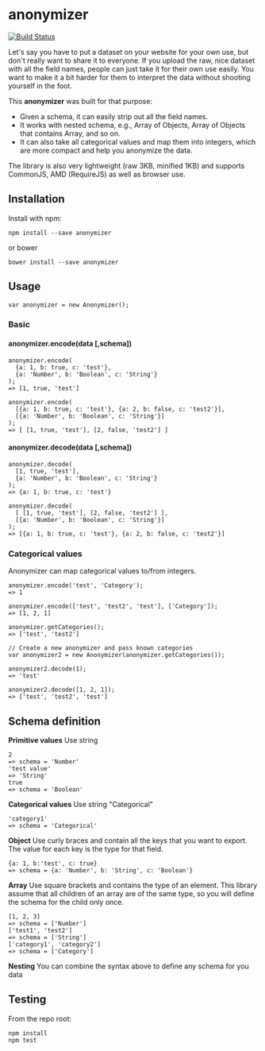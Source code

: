 # anonymizer

[![Build Status](https://secure.travis-ci.org/kristw/anonymizer.png?branch=master)](http://travis-ci.org/kristw/anonymizer)

Let's say you have to put a dataset on your website for your own use, but don't really want to share it to everyone. If you upload the raw, nice dataset with all the field names, people can just take it for their own use easily. You want to make it a bit harder for them to interpret the data without shooting yourself in the foot.

This **anonymizer** was built for that purpose:

* Given a schema, it can easily strip out all the field names.
* It works with nested schema, e.g., Array of Objects, Array of Objects that contains Array, and so on.
* It can also take all categorical values and map them into integers, which are more compact and help you anonymize the data.

The library is also very lightweight (raw 3KB, minified 1KB) and supports CommonJS, AMD (RequireJS) as well as browser use.

## Installation

Install with npm:

```
npm install --save anonymizer
```

or bower

```
bower install --save anonymizer
```

## Usage

```
var anonymizer = new Anonymizer();
```

### Basic

#### anonymizer.encode(data [,schema])
```
anonymizer.encode(
  {a: 1, b: true, c: 'test'},
  {a: 'Number', b: 'Boolean', c: 'String'}
);
=> [1, true, 'test']

anonymizer.encode(
  [{a: 1, b: true, c: 'test'}, {a: 2, b: false, c: 'test2'}],
  [{a: 'Number', b: 'Boolean', c: 'String'}]
);
=> [ [1, true, 'test'], [2, false, 'test2'] ]
```

#### anonymizer.decode(data [,schema])
```
anonymizer.decode(
  [1, true, 'test'],
  {a: 'Number', b: 'Boolean', c: 'String'}
);
=> {a: 1, b: true, c: 'test'}

anonymizer.decode(
  [ [1, true, 'test'], [2, false, 'test2'] ],
  [{a: 'Number', b: 'Boolean', c: 'String'}]
);
=> [{a: 1, b: true, c: 'test'}, {a: 2, b: false, c: 'test2'}]
```

### Categorical values

Anonymizer can map categorical values to/from integers.

```
anonymizer.encode('test', 'Category');
=> 1

anonymizer.encode(['test', 'test2', 'test'], ['Category']);
=> [1, 2, 1]

anonymizer.getCategories();
=> ['test', 'test2']

// Create a new anonymizer and pass known categories
var anonymizer2 = new Anonymizer(anonymizer.getCategories());

anonymizer2.decode(1);
=> 'test'

anonymizer2.decode([1, 2, 1]);
=> ['test', 'test2', 'test']
```

## Schema definition

**Primitive values**
Use string

```
2
=> schema = 'Number'
'test value'
=> 'String'
true
=> schema = 'Boolean'
```

**Categorical values**
Use string "Categorical"

```
'category1'
=> schema = 'Categorical'
```

**Object**
Use curly braces and contain all the keys that you want to export. The value for each key is the type for that field.

```
{a: 1, b:'test', c: true}
=> schema = {a: 'Number', b: 'String', c: 'Boolean'}
```

**Array**
Use square brackets and contains the type of an element. This library assume that all children of an array are of the same type, so you will define the schema for the child only once.

```
[1, 2, 3]
=> schema = ['Number']
['test1', 'test2']
=> schema = ['String']
['category1', 'category2']
=> schema = ['Category']
```

**Nesting**
You can combine the syntax above to define any schema for you data

## Testing

From the repo root:

```
npm install
npm test
```
